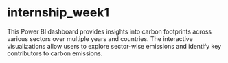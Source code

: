 # internship_week1
This Power BI dashboard provides insights into carbon footprints across various sectors over multiple years and countries. The interactive visualizations allow users to explore sector-wise emissions and identify key contributors to carbon emissions.
